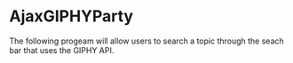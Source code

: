 # AjaxGIPHYParty

The following progeam will allow users to search a topic through the seach bar that uses the GIPHY API. 
